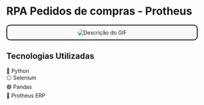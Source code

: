 # RPA Pedidos de compras - Protheus

<div style="text-align: center; border: 2px solid #000; padding: 10px; border-radius: 10px; background-color: #f9f9f9;">
  <img src="https://github.com/user-attachments/assets/c4b09346-37ed-4c3a-847b-4362fcfa5bea" alt="Descrição do GIF" style="max-width: 100%; border-radius: 10px;">
</div>

## Tecnologias Utilizadas

🔵 Python <br>
⚪ Selenium <br>
🟢 Pandas <br>
🔴 Protheus ERP <br>
